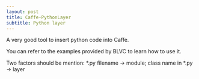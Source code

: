 ```yaml
---
layout: post
title: Caffe-PythonLayer
subtitle: Python layer
---
```



<script type="text/javascript" src="http://cdn.mathjax.org/mathjax/latest/MathJax.js?config=default"></script>

A very good tool to insert python code into Caffe.

You can refer to the examples provided by BLVC to learn how to use it.

Two factors should be mention: *.py filename -> module; class name in *.py -> layer
